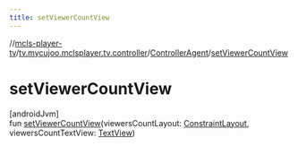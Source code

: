```yaml
---
title: setViewerCountView
---
```

//[mcls-player-tv](../../../index.html)/[tv.mycujoo.mclsplayer.tv.controller](../index.html)/[ControllerAgent](index.html)/[setViewerCountView](set-viewer-count-view.html)



# setViewerCountView



[androidJvm]\
fun [setViewerCountView](set-viewer-count-view.html)(viewersCountLayout: [ConstraintLayout](https://developer.android.com/reference/kotlin/androidx/constraintlayout/widget/ConstraintLayout.html), viewersCountTextView: [TextView](https://developer.android.com/reference/kotlin/android/widget/TextView.html))




